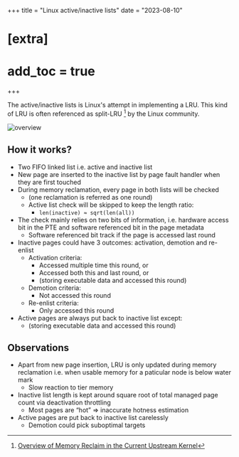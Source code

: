 +++
title = "Linux active/inactive lists"
date = "2023-08-10"
# [extra]
# add_toc = true
+++

The active/inactive lists is Linux's attempt in implementing a LRU.
This kind of LRU is often referenced as split-LRU [^1] by the Linux community.

[^1]: [Overview of Memory Reclaim in the Current Upstream Kernel](https://lpc.events/event/11/contributions/896/attachments/793/1493/slides-r2.pdf)

![overview](../linux-active-inactive-lists-overview.png)

## How it works?

- Two FIFO linked list i.e. active and inactive list
- New page are inserted to the inactive list by page fault handler when they are first touched
- During memory reclamation, every page in both lists will be checked
    - (one reclamation is referred as one round)
    - Active list check will be skipped to keep the length ratio:
        - `len(inactive) ≈ sqrt(len(all))`
- The check mainly relies on two bits of information, i.e. hardware access bit in the PTE and software referenced bit in the page metadata
    - Software referenced bit track if the page is accessed last round
- Inactive pages could have 3 outcomes: activation, demotion and re-enlist
    - Activation criteria:
        - Accessed multiple time this round, or
        - Accessed both this and last round, or
        - (storing executable data and accessed this round)
    - Demotion criteria:
        - Not accessed this round
    - Re-enlist criteria:
        - Only accessed this round
- Active pages are always put back to inactive list except:
    - (storing executable data and accessed this round)

## Observations
- Apart from new page insertion, LRU is only updated during memory reclamation i.e. when usable memory for a paticular node is below water mark
    - Slow reaction to tier memory
- Inactive list length is kept around square root of total managed page count via deactivation throttling
    - Most pages are “hot” => inaccurate hotness estimation
- Active pages are put back to inactive list carelessly
    - Demotion could pick suboptimal targets



